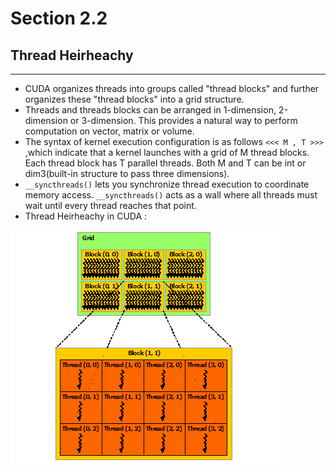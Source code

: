 # Section 2.2
## Thread Heirheachy
-------
- CUDA organizes threads into groups called "thread blocks" and further organizes these "thread blocks" into a grid structure.
- Threads and threads blocks can be arranged in  1-dimension, 2-dimension or 3-dimension. This provides a natural way to perform computation on vector, matrix or volume.
- The syntax of kernel execution configuration is as follows
`<<< M , T >>>` ,which indicate that a kernel launches with a grid of M thread blocks. Each thread block has T parallel threads. Both M and T can be int or dim3(built-in structure to pass three dimensions).
- `__syncthreads()`  lets you synchronize thread execution to coordinate memory access. `__syncthreads()` acts as a wall where all threads must wait until every thread reaches that point.
- Thread Heirheachy in CUDA :

 ![grid of thread blocks](../images/grid-of-thread-blocks.png)
